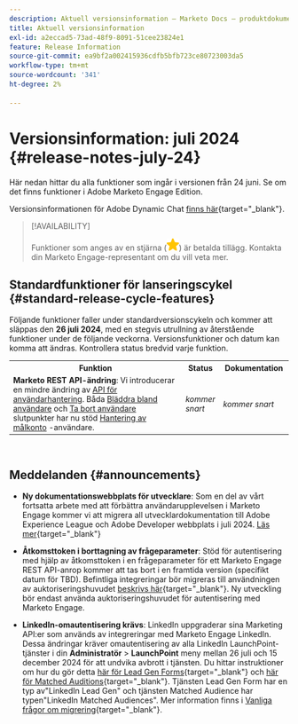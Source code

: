 ```yaml
---
description: Aktuell versionsinformation – Marketo Docs – produktdokumentation
title: Aktuell versionsinformation
exl-id: a2eccad5-73ad-48f9-8091-51cee23824e1
feature: Release Information
source-git-commit: ea9bf2a002415936cdfb5bfb723ce80723003da5
workflow-type: tm+mt
source-wordcount: '341'
ht-degree: 2%

---
```


# Versionsinformation: juli 2024 {#release-notes-july-24}

Här nedan hittar du alla funktioner som ingår i versionen från 24 juni. Se om det finns funktioner i Adobe Marketo Engage Edition.

Versionsinformationen för Adobe Dynamic Chat [finns här](/help/marketo/release-notes/dynamic-chat.md){target="_blank"}.

>[!AVAILABILITY]
>
>Funktioner som anges av en stjärna (![stjärna](assets/yellow-star.png)) är betalda tillägg. Kontakta din Marketo Engage-representant om du vill veta mer.

## Standardfunktioner för lanseringscykel {#standard-release-cycle-features}

Följande funktioner faller under standardversionscykeln och kommer att släppas den **26 juli 2024**, med en stegvis utrullning av återstående funktioner under de följande veckorna. Versionsfunktioner och datum kan komma att ändras. Kontrollera status bredvid varje funktion.

<table style="table-layout:auto"> 
 <tbody> 
  <tr> 
   <th style="width:65%">Funktion</th> 
   <th style="width:10%">Status</th>
   <th style="width:25%">Dokumentation</th>
  </tr>
     <tr> 
   <td><strong>Marketo REST API-ändring</strong>: Vi introducerar en mindre ändring av <a href="https://developers.marketo.com/rest-api/user-management/">API för användarhantering</a>. Båda <a href="https://developers.marketo.com/rest-api/user-management/#browse_users">Bläddra bland användare</a> och <a href="https://developers.marketo.com/rest-api/user-management/#delete_user">Ta bort användare</a> slutpunkter har nu stöd <a href="/help/marketo/product-docs/target-account-management/setup-tam/target-account-management-overview.md">Hantering av målkonto</a> -användare.</td> 
   <td><i>kommer snart</i></td>
   <td><i>kommer snart</i></td>
  </tr>
 </tbody> 
</table>
<br/>

## Meddelanden {#announcements}

* **Ny dokumentationswebbplats för utvecklare**: Som en del av vårt fortsatta arbete med att förbättra användarupplevelsen i Marketo Engage kommer vi att migrera all utvecklardokumentation till Adobe Experience League och Adobe Developer webbplats i juli 2024. [Läs mer](https://nation.marketo.com/t5/employee-blogs/new-developer-documentation-website/ba-p/351055){target="_blank"}

* **Åtkomsttoken i borttagning av frågeparameter**: Stöd för autentisering med hjälp av åtkomsttoken i en frågeparameter för ett Marketo Engage REST API-anrop kommer att tas bort i en framtida version (specifikt datum för TBD). Befintliga integreringar bör migreras till användningen av auktoriseringshuvudet [beskrivs här](https://developers.marketo.com/rest-api/authentication/){target="_blank"}. Ny utveckling bör endast använda auktoriseringshuvudet för autentisering med Marketo Engage.

* **LinkedIn-omautentisering krävs**: LinkedIn uppgraderar sina Marketing API:er som används av integreringar med Marketo Engage LinkedIn. Dessa ändringar kräver omautentisering av alla LinkedIn LaunchPoint-tjänster i din **Administratör** > **LaunchPoint** meny mellan 26 juli och 15 december 2024 för att undvika avbrott i tjänsten. Du hittar instruktioner om hur du gör detta [här för Lead Gen Forms](/help/marketo/product-docs/demand-generation/social/social-functions/set-up-linkedin-lead-gen-forms.md){target="_blank"} och [här för Matched Auditions](/help/marketo/product-docs/demand-generation/ad-network-integrations/add-linkedin-matched-audiences-as-a-launchpoint-service.md){target="_blank"}. Tjänsten Lead Gen Form har en typ av&quot;LinkedIn Lead Gen&quot; och tjänsten Matched Audience har typen&quot;LinkedIn Matched Audiences&quot;. Mer information finns i [Vanliga frågor om migrering](https://nation.marketo.com/t5/employee-blogs/linkedin-re-authentication-required/ba-p/347794){target="_blank"}.
